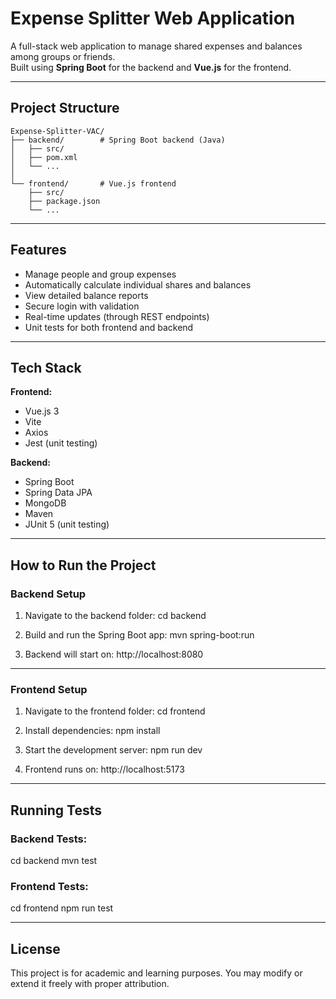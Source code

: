 #  Expense Splitter Web Application

A full-stack web application to manage shared expenses and balances among groups or friends.  
Built using **Spring Boot** for the backend and **Vue.js** for the frontend.

---

##  Project Structure
```
Expense-Splitter-VAC/
├── backend/        # Spring Boot backend (Java)
│   ├── src/
│   ├── pom.xml
│   └── ...
│
└── frontend/       # Vue.js frontend
    ├── src/
    ├── package.json
    └── ...
```
---

##  Features

-  Manage people and group expenses
-  Automatically calculate individual shares and balances
-  View detailed balance reports
-  Secure login with validation
-  Real-time updates (through REST endpoints)
-  Unit tests for both frontend and backend

---

##  Tech Stack

**Frontend:**
- Vue.js 3
- Vite
- Axios
- Jest (unit testing)

**Backend:**
- Spring Boot
- Spring Data JPA
- MongoDB 
- Maven
- JUnit 5 (unit testing)

---

##  How to Run the Project

###  Backend Setup

1. Navigate to the backend folder:
   cd backend

2. Build and run the Spring Boot app:
   mvn spring-boot:run

3. Backend will start on:
   http://localhost:8080

---

###  Frontend Setup

1. Navigate to the frontend folder:
   cd frontend

2. Install dependencies:
   npm install

3. Start the development server:
   npm run dev

4. Frontend runs on:
   http://localhost:5173

---

##  Running Tests

### Backend Tests:
cd backend
mvn test

### Frontend Tests:
cd frontend
npm run test

---

##  License

This project is for academic and learning purposes.
You may modify or extend it freely with proper attribution.
